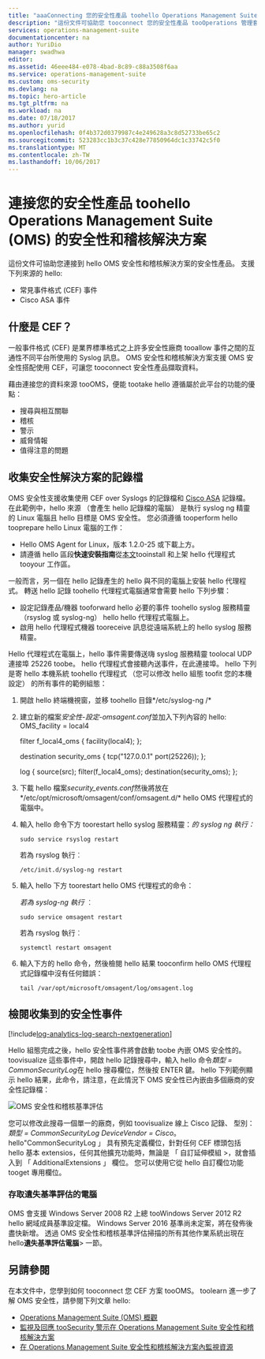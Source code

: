 ```yaml
---
title: "aaaConnecting 您的安全性產品 toohello Operations Management Suite (OMS) 的安全性和稽核解決方案 |Microsoft 文件"
description: "這份文件可協助您 tooconnect 您的安全性產品 tooOperations 管理套件的安全性和稽核解決方案使用通用的事件格式。"
services: operations-management-suite
documentationcenter: na
author: YuriDio
manager: swadhwa
editor: 
ms.assetid: 46eee484-e078-4bad-8c89-c88a3508f6aa
ms.service: operations-management-suite
ms.custom: oms-security
ms.devlang: na
ms.topic: hero-article
ms.tgt_pltfrm: na
ms.workload: na
ms.date: 07/18/2017
ms.author: yurid
ms.openlocfilehash: 0f4b372d0379987c4e249628a3c8d52733be65c2
ms.sourcegitcommit: 523283cc1b3c37c428e77850964dc1c33742c5f0
ms.translationtype: MT
ms.contentlocale: zh-TW
ms.lasthandoff: 10/06/2017
---
```

# <a name="connecting-your-security-products-toohello-operations-management-suite-oms-security-and-audit-solution"></a>連接您的安全性產品 toohello Operations Management Suite (OMS) 的安全性和稽核解決方案 
這份文件可協助您連接到 hello OMS 安全性和稽核解決方案的安全性產品。 支援下列來源的 hello:

- 常見事件格式 (CEF) 事件
- Cisco ASA 事件


## <a name="what-is-cef"></a>什麼是 CEF？
一般事件格式 (CEF) 是業界標準格式之上許多安全性廠商 tooallow 事件之間的互通性不同平台所使用的 Syslog 訊息。 OMS 安全性和稽核解決方案支援 OMS 安全性搭配使用 CEF，可讓您 tooconnect 安全性產品擷取資料。 

藉由連接您的資料來源 tooOMS，便能 tootake hello 遵循屬於此平台的功能的優點：

- 搜尋與相互關聯
- 稽核
- 警示
- 威脅情報
- 值得注意的問題

## <a name="collection-of-security-solution-logs"></a>收集安全性解決方案的記錄檔

OMS 安全性支援收集使用 CEF over Syslogs 的記錄檔和 [Cisco ASA](https://blogs.technet.microsoft.com/msoms/2016/08/25/add-your-cisco-asa-logs-to-oms-security/) 記錄檔。 在此範例中，hello 來源 （會產生 hello 記錄檔的電腦） 是執行 syslog ng 精靈的 Linux 電腦且 hello 目標是 OMS 安全性。 您必須遵循 tooperform hello tooprepare hello Linux 電腦的工作：

- Hello OMS Agent for Linux，版本 1.2.0-25 或下載上方。
- 請遵循 hello 區段**快速安裝指南**從[本文](https://github.com/Microsoft/OMS-Agent-for-Linux/blob/master/docs/OMS-Agent-for-Linux.md#steps-to-install-the-oms-agent-for-linux)tooinstall 和上架 hello 代理程式 tooyour 工作區。

一般而言，另一個在 hello 記錄產生的 hello 與不同的電腦上安裝 hello 代理程式。 轉送 hello 記錄 toohello 代理程式電腦通常會需要 hello 下列步驟：

- 設定記錄產品/機器 tooforward hello 必要的事件 toohello syslog 服務精靈 （rsyslog 或 syslog-ng） hello hello 代理程式電腦上。
- 啟用 hello 代理程式機器 tooreceive 訊息從遠端系統上的 hello syslog 服務精靈。

Hello 代理程式在電腦上，hello 事件需要傳送嗨 syslog 服務精靈 toolocal UDP 連接埠 25226 toobe。 hello 代理程式會接聽內送事件，在此連接埠。 hello 下列是寄 hello 本機系統 toohello 代理程式 （您可以修改 hello 組態 toofit 您的本機設定） 的所有事件的範例組態：

1. 開啟 hello 終端機視窗，並移 toohello 目錄*/etc/syslog-ng /* 
2. 建立新的檔案*安全性-設定-omsagent.conf*並加入下列內容的 hello: OMS_facility = local4
    
    filter f_local4_oms { facility(local4); };

    destination security_oms { tcp("127.0.0.1" port(25226)); };

    log { source(src); filter(f_local4_oms); destination(security_oms); };
    
3. 下載 hello 檔案*security_events.conf*然後將放在*/etc/opt/microsoft/omsagent/conf/omsagent.d/* hello OMS 代理程式的電腦中。
4. 輸入 hello 命令下方 toorestart hello syslog 服務精靈：*的 syslog ng 執行：*
    
    ```
    sudo service rsyslog restart
    ```

    若為 rsyslog 執行︰
    
    ```
    /etc/init.d/syslog-ng restart
    ```
5. 輸入 hello 下方 toorestart hello OMS 代理程式的命令：

    *若為 syslog-ng 執行* ︰
    
    ```
    sudo service omsagent restart
    ```

    若為 rsyslog 執行︰
    
    ```
    systemctl restart omsagent
    ```
6. 輸入下方的 hello 命令，然後檢閱 hello 結果 tooconfirm hello OMS 代理程式記錄檔中沒有任何錯誤：

    ``` 
    tail /var/opt/microsoft/omsagent/log/omsagent.log
    ```

## <a name="reviewing-collected-security-events"></a>檢閱收集到的安全性事件

[!include[log-analytics-log-search-nextgeneration](../../includes/log-analytics-log-search-nextgeneration.md)]

Hello 組態完成之後，hello 安全性事件將會啟動 toobe 內嵌 OMS 安全性的。 toovisualize 這些事件中，開啟 hello 記錄搜尋中，輸入 hello 命令*類型 = CommonSecurityLog*在 hello 搜尋欄位，然後按 ENTER 鍵。 hello 下列範例顯示 hello 結果，此命令，請注意，在此情況下 OMS 安全性已內嵌由多個廠商的安全性記錄檔：
   
![OMS 安全性和稽核基準評估](./media/oms-security-connect-products/oms-security-connect-products-fig1.png)

您可以修改此搜尋一個單一的廠商，例如 toovisualize 線上 Cisco 記錄、 型別：*類型 = CommonSecurityLog DeviceVendor = Cisco*。 hello"CommonSecurityLog 」 具有預先定義欄位，針對任何 CEF 標頭包括 hello 基本 extensios，任何其他擴充功能時，無論是 「 自訂延伸模組 >，就會插入到 「 AdditionalExtensions 」 欄位。 您可以使用它從 hello 自訂欄位功能 tooget 專用欄位。 

### <a name="accessing-computers-missing-baseline-assessment"></a>存取遺失基準評估的電腦
OMS 會支援 Windows Server 2008 R2 上總 tooWindows Server 2012 R2 hello 網域成員基準設定檔。 Windows Server 2016 基準尚未定案，將在發佈後盡快新增。 透過 OMS 安全性和稽核基準評估掃描的所有其他作業系統出現在 hello**遺失基準評估電腦**> 一節。

## <a name="see-also"></a>另請參閱
在本文件中，您學到如何 tooconnect 您 CEF 方案 tooOMS。 toolearn 進一步了解 OMS 安全性，請參閱下列文章 hello:

* [Operations Management Suite (OMS) 概觀](operations-management-suite-overview.md)
* [監視及回應 tooSecurity 警示在 Operations Management Suite 安全性和稽核解決方案](oms-security-responding-alerts.md)
* [在 Operations Management Suite 安全性和稽核解決方案內監視資源](oms-security-monitoring-resources.md)

